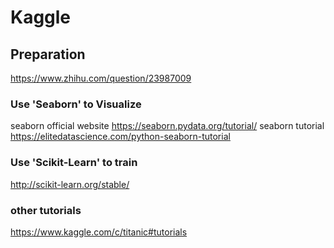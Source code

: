 # Kaggle

## Preparation

https://www.zhihu.com/question/23987009

### Use 'Seaborn' to Visualize
seaborn official website
https://seaborn.pydata.org/tutorial/
seaborn tutorial
https://elitedatascience.com/python-seaborn-tutorial


### Use 'Scikit-Learn' to train
http://scikit-learn.org/stable/


### other tutorials
https://www.kaggle.com/c/titanic#tutorials
